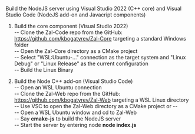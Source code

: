 Build the NodeJS server using Visual Studio 2022 (C++ core) and Visual Studio Code (NodeJS add-on and Javacript components)

1. Build the core component (Visual Studio 2022)   
-- Clone the Zal-Code repo from the GitHub: https://github.com/kbogatyrev/Zal-Core targeting a standard Windows folder   
-- Open the Zal-Core directory as a CMake project   
-- Select "WSL:Ubuntu-..." connection as the target system and "Linux Debug" or "Linux Release" as the current configuration   
-- Build the Linux Binary   

3. Build the Node C++ add-on (Visual Studio Code)   
-- Open an WSL Ubuntu connection   
-- Clone the Zal-Web repo from the GitHub: https://github.com/kbogatyrev/Zal-Web targeting a WSL Linux directory   
-- Use VSC to open the Zal-Web directory as a CMake project or --   
-- Open a WSL Ubuntu window and cd to Zal-Web   
-- Say **cmake-js** to build the NodeJS server   
-- Start the server by entering node **node index.js**   
